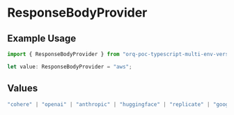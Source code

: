 # ResponseBodyProvider

## Example Usage

```typescript
import { ResponseBodyProvider } from "orq-poc-typescript-multi-env-version/models/operations";

let value: ResponseBodyProvider = "aws";
```

## Values

```typescript
"cohere" | "openai" | "anthropic" | "huggingface" | "replicate" | "google" | "google-ai" | "azure" | "aws" | "anyscale" | "perplexity" | "groq" | "fal" | "leonardoai" | "nvidia"
```